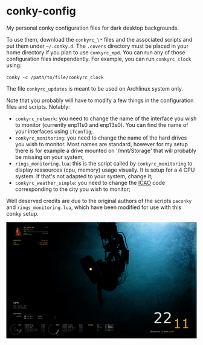 # conky-config

My personal conky configuration files for dark desktop backgrounds.

To use them, download the `conkyrc_\*` files and the associated scripts and put them under `~/.conky.d`. The `.covers` directory must be placed in your home directory if you plan to use `conkyrc_mpd`. You can run any of those configuration files independently. For example, you can run `conkyrc_clock` using:

`conky -c /path/to/file/conkyrc_clock`

The file `conkyrc_updates` is meant to be used on Archlinux system only.

Note that you probably will have to modify a few things in the configuration files and scripts. Notably: 

- `conkyrc_network`: you need to change the name of the interface you wish to monitor (currently enp11s0 and enp13s0). You can find the name of your interfaces using `ifconfig`;
- `conkyrc_monitoring`: you need to change the name of the hard drives you wish to monitor. Most names are standard, however for my setup there is for example a drive mounted on '/mnt/Storage' that will probably be missing on your system;
- `rings_monitoring.lua`: this is the script called by `conkyrc_monitoring` to display ressources (cpu, memory) usage visually. It is setup for a 4 CPU system. If that's not adapted to your system, change it;
- `conkyrc_weather_simple`: you need to change the [ICAO](https://en.wikipedia.org/wiki/International_Civil_Aviation_Organization_airport_code) code corresponding to the city you wish to monitor;

Well deserved credits are due to the original authors of the scripts `paconky` and `rings_monitoring.lua`, which have been modified for use with this conky setup.

![alt tag](screenshot-conky.png)

